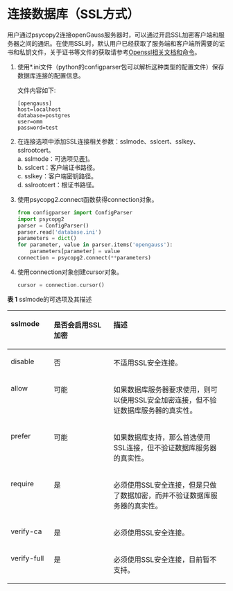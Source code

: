 # 连接数据库（SSL方式）<a name="ZH-CN_TOPIC_0000001127066489"></a>

用户通过psycopy2连接openGauss服务器时，可以通过开启SSL加密客户端和服务器之间的通讯。在使用SSL时，默认用户已经获取了服务端和客户端所需要的证书和私钥文件，关于证书等文件的获取请参考[Openssl相关文档和命令](https://www.openssl.net.cn/)。

1. 使用\*.ini文件（python的configparser包可以解析这种类型的配置文件）保存数据库连接的配置信息。

   文件内容如下:  
    ```
    [opengauss]  
    host=localhost
    database=postgres  
    user=omm
    password=test
    ```
2. 在连接选项中添加SSL连接相关参数：sslmode、sslcert、sslkey、sslrootcert。  
    a.  sslmode：可选项见[表1](#table167989176183)。  
    b.  sslcert：客户端证书路径。  
    c.  sslkey：客户端密钥路径。  
    d.  sslrootcert：根证书路径。

3. 使用psycopg2.connect函数获得connection对象。  
    ```python
    from configparser import ConfigParser
    import psycopg2
    parser = ConfigParser()
    parser.read('database.ini')
    parameters = dict()
    for parameter, value in parser.items('opengauss'):
        parameters[parameter] = value
    connection = psycopg2.connect(**parameters)
   ```
4. 使用connection对象创建cursor对象。  
    ```python
    cursor = connection.cursor()
    ```

**表 1**  sslmode的可选项及其描述

<a name="table167989176183"></a>
<table><thead align="left"><tr id="row137980170181"><th class="cellrowborder" valign="top" width="19.671967196719674%" id="mcps1.2.4.1.1"><p id="p1779912176188"><a name="p1779912176188"></a><a name="p1779912176188"></a>sslmode</p>
</th>
<th class="cellrowborder" valign="top" width="27.362736273627362%" id="mcps1.2.4.1.2"><p id="p16799101711180"><a name="p16799101711180"></a><a name="p16799101711180"></a>是否会启用SSL加密</p>
</th>
<th class="cellrowborder" valign="top" width="52.96529652965296%" id="mcps1.2.4.1.3"><p id="p187991817181812"><a name="p187991817181812"></a><a name="p187991817181812"></a>描述</p>
</th>
</tr>
</thead>
<tbody><tr id="row979913177185"><td class="cellrowborder" valign="top" width="19.671967196719674%" headers="mcps1.2.4.1.1 "><p id="p14799171716183"><a name="p14799171716183"></a><a name="p14799171716183"></a>disable</p>
</td>
<td class="cellrowborder" valign="top" width="27.362736273627362%" headers="mcps1.2.4.1.2 "><p id="p10799131751817"><a name="p10799131751817"></a><a name="p10799131751817"></a>否</p>
</td>
<td class="cellrowborder" valign="top" width="52.96529652965296%" headers="mcps1.2.4.1.3 "><p id="p107991817121810"><a name="p107991817121810"></a><a name="p107991817121810"></a>不适用SSL安全连接。</p>
</td>
</tr>
<tr id="row19799181719180"><td class="cellrowborder" valign="top" width="19.671967196719674%" headers="mcps1.2.4.1.1 "><p id="p8799131721817"><a name="p8799131721817"></a><a name="p8799131721817"></a>allow</p>
</td>
<td class="cellrowborder" valign="top" width="27.362736273627362%" headers="mcps1.2.4.1.2 "><p id="p1579961710189"><a name="p1579961710189"></a><a name="p1579961710189"></a>可能</p>
</td>
<td class="cellrowborder" valign="top" width="52.96529652965296%" headers="mcps1.2.4.1.3 "><p id="p879961791818"><a name="p879961791818"></a><a name="p879961791818"></a>如果数据库服务器要求使用，则可以使用SSL安全加密连接，但不验证数据库服务器的真实性。</p>
</td>
</tr>
<tr id="row19799417101810"><td class="cellrowborder" valign="top" width="19.671967196719674%" headers="mcps1.2.4.1.1 "><p id="p1979961711181"><a name="p1979961711181"></a><a name="p1979961711181"></a>prefer</p>
</td>
<td class="cellrowborder" valign="top" width="27.362736273627362%" headers="mcps1.2.4.1.2 "><p id="p37991117111814"><a name="p37991117111814"></a><a name="p37991117111814"></a>可能</p>
</td>
<td class="cellrowborder" valign="top" width="52.96529652965296%" headers="mcps1.2.4.1.3 "><p id="p16799101716188"><a name="p16799101716188"></a><a name="p16799101716188"></a>如果数据库支持，那么首选使用SSL连接，但不验证数据库服务器的真实性。</p>
</td>
</tr>
<tr id="row679916170181"><td class="cellrowborder" valign="top" width="19.671967196719674%" headers="mcps1.2.4.1.1 "><p id="p6799917171819"><a name="p6799917171819"></a><a name="p6799917171819"></a>require</p>
</td>
<td class="cellrowborder" valign="top" width="27.362736273627362%" headers="mcps1.2.4.1.2 "><p id="p5799101761818"><a name="p5799101761818"></a><a name="p5799101761818"></a>是</p>
</td>
<td class="cellrowborder" valign="top" width="52.96529652965296%" headers="mcps1.2.4.1.3 "><p id="p19799161751816"><a name="p19799161751816"></a><a name="p19799161751816"></a>必须使用SSL安全连接，但是只做了数据加密，而并不验证数据库服务器的真实性。</p>
</td>
</tr>
<tr id="row197990172186"><td class="cellrowborder" valign="top" width="19.671967196719674%" headers="mcps1.2.4.1.1 "><p id="p379919177185"><a name="p379919177185"></a><a name="p379919177185"></a>verify-ca</p>
</td>
<td class="cellrowborder" valign="top" width="27.362736273627362%" headers="mcps1.2.4.1.2 "><p id="p7799201712189"><a name="p7799201712189"></a><a name="p7799201712189"></a>是</p>
</td>
<td class="cellrowborder" valign="top" width="52.96529652965296%" headers="mcps1.2.4.1.3 "><p id="p1679911711183"><a name="p1679911711183"></a><a name="p1679911711183"></a>必须使用SSL安全连接。</p>
</td>
</tr>
<tr id="row157991617111810"><td class="cellrowborder" valign="top" width="19.671967196719674%" headers="mcps1.2.4.1.1 "><p id="p107991717161817"><a name="p107991717161817"></a><a name="p107991717161817"></a>verify-full</p>
</td>
<td class="cellrowborder" valign="top" width="27.362736273627362%" headers="mcps1.2.4.1.2 "><p id="p679981717180"><a name="p679981717180"></a><a name="p679981717180"></a>是</p>
</td>
<td class="cellrowborder" valign="top" width="52.96529652965296%" headers="mcps1.2.4.1.3 "><p id="p17799317131814"><a name="p17799317131814"></a><a name="p17799317131814"></a>必须使用SSL安全连接，目前暂不支持。</p>
</td>
</tr>
</tbody>
</table>
